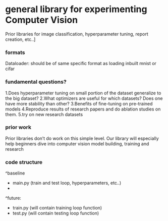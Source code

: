 # general library for experimenting Computer Vision

Prior libraries for image classification, hyperparameter tuning, report creation, etc..]

### formats

Dataloader: should be of same specific format as loading inbuilt mnist or cifar

### fundamental questions?

1.Does hyperparameter tuning on small portion of the dataset generalize to the big dataset?
2.What optimizers are useful for which datasets? Does one have more stability than other?
3.Benefits of fine-tuning on pre-trained models
4.Reproduce results of research papers and do ablation studies on them.
5.try on new research datasets

### prior work

Prior libraries don’t do work on this simple level. Our library will especially help beginners dive into computer vision model building, training and research

### code structure

^baseline
- main.py (train and test loop, hyperparameters, etc..)
- 

^future:
- train.py (will contain training loop function)
- test.py (will contain testing loop function)

